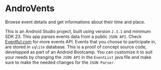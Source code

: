 # AndroVents
Browse event details and get informations about their time and place.

This is an Android Studio project, built using version `2.3.1` and minimum SDK 23.
This app parses events data from a public `JSON API`. Check [Eventful.com](http://api.eventful.com/) for more events API.
Events that you choose to participate in, are stored in `sqlite` database.
This is a proof of concept source code, developped as part of an Android Bootcamp. You can customize it to suit your needs by changing the `JSON API` in the `EventList` java file and make sure to make the needed changes for the `JSON Parser`.

